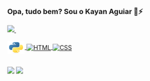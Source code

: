 ### Opa, tudo bem? Sou o Kayan Aguiar 👋⚡

<div>
  <a href="https://github.com/kayanaguiar">
  <img height="180em" src="https://github-readme-stats.vercel.app/api?username=kayanaguiar&show_icons=true&theme=merko&include_all_commits=true&count_private=true"/>
  <img height+"180em" scr="https://github-readme-stats.vercel.app/api/top-langs/?username=kayanaguiar&layout=donut&langs_count=8&theme=merko"/>
 </div>   
  
<div style="display: inline_block"><br>
    <img align="center" alt="Python" height="30" width="40" src="https://raw.githubusercontent.com/devicons/devicon/master/icons/python/python-original.svg">
    <img align="center" alt="HTML" height="30" width="40" src="https://cdn.jsdelivr.net/gh/devicons/devicon/icons/html5/html5-plain-wordmark.svg" /> 
    <img align="center" alt="CSS" height="30" width="40" src="https://cdn.jsdelivr.net/gh/devicons/devicon/icons/css3/css3-plain-wordmark.svg" />
    <!--//<img align="center" alt="Flutter" height="30" width="40" src="https://cdn.jsdelivr.net/gh/devicons/devicon/icons/flutter/flutter-original.svg"/>-->
    <!--//<img align="center" alt="C++" height="30" width="40" src="https://cdn.jsdelivr.net/gh/devicons/devicon/icons/cplusplus/cplusplus-original.svg"/>-->
    <!--<img align="center" alt="C#" height="30" width="40" src="https://cdn.jsdelivr.net/gh/devicons/devicon/icons/csharp/csharp-original.svg" />-->
  </div>
  
  ##
  
  <div>
    <a href="https://instagram.com/kayanaguiar" target="_blank"><img src="https://img.shields.io/badge/-Instagram-%23E4405F?style=for-the-badge&logo=instagram&logoColor=white" target="_blank"></a>
    <a href="https://www.linkedin.com/in/kayanaguiar" target="_blank"><img src="https://img.shields.io/badge/-LinkedIn-%230077B5?style=for-the-badge&logo=linkedin&logoColor=white" target="_blank"></a> 
  
</div>
